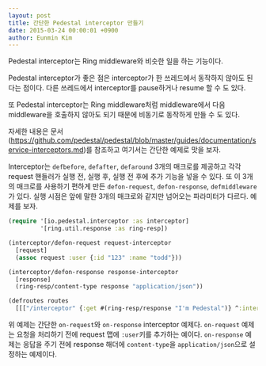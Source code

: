 ```yaml
---
layout: post
title: 간단한 Pedestal interceptor 만들기
date: 2015-03-24 00:00:01 +0900
author: Eunmin Kim
---
```


Pedestal interceptor는 Ring middleware와 비슷한 일을 하는 기능이다.

Pedestal interceptor가 좋은 점은 interceptor가 한 쓰레드에서 동작하지 않아도 된다는 점이다. 다른 쓰레드에서 interceptor를 pause하거나 resume 할 수 도 있다.

또 Pedestal interceptor는 Ring middleware처럼 middleware에서 다음 middleware을 호출하지 않아도 되기 때문에 비동기로 동작하게 만들 수 도 있다.

자세한 내용은 문서(https://github.com/pedestal/pedestal/blob/master/guides/documentation/service-interceptors.md)를 참조하고 여기서는 간단한 예제로 맛을 보자.

Interceptor는 `defbefore`, `defafter`, `defaround` 3개의 매크로를 제공하고 각각 request 핸들러가 실행 전, 실행 후, 실행 전 후에 추가 기능을 넣을 수 있다. 또 이 3개의 매크로를 사용하기 편하게 만든 `defon-request`, `defon-response`, `defmiddleware`가 있다. 실행 시점은 앞에 말한 3개의 매크로와 같지만 넘어오는 파라미터가 다르다. 예제를 보자.

```Clojure
(require '[io.pedestal.interceptor :as interceptor]
         '[ring.util.response :as ring-resp])

(interceptor/defon-request request-interceptor
  [request]
  (assoc request :user {:id "123" :name "todd"}))

(interceptor/defon-response response-interceptor
  [response]
  (ring-resp/content-type response "application/json"))

(defroutes routes
  [[["/interceptor" {:get #(ring-resp/response "I'm Pedestal")} ^:interceptors [requeset-interceptor response-interceptor]]]])
```

위 예제는 간단한 `on-request`와 `on-response` interceptor 예제다. `on-request` 예제는 요청을 처리하기 전에 request 맵에 `:user`키를 추가하는 예이다. `on-response` 예제는 응답을 주기 전에 response 해더에 `content-type`을 `application/json`으로 설정하는 예제이다.
